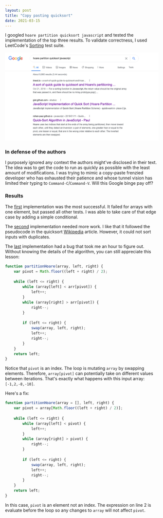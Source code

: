 ```yaml
---
layout: post
title: "Copy pasting quicksort"
date: 2021-03-15
---
```


I googled `hoare partition quicksort javascript` and tested the implementation of the top three results. To validate correctness, I used LeetCode's [Sorting](https://leetcode.com/problems/sort-an-array/) test suite.

![Quicksort Google](/assets/images/quicksort.png)

### In defense of the authors

I purposely ignored any context the authors might've disclosed in their text. The idea was to get the code to run as quickly as possible with the least amount of modifications. I was trying to mimic a copy-paste frenzied developer who has exhausted their patience and whose tunnel vision has limited their typing to `Command-C`/`Command-V`. Will this Google binge pay off?

### Results

The [first](https://itnext.io/a-sort-of-quick-guide-to-quicksort-and-hoares-partitioning-scheme-in-javascript-7792112c6d1?gi=98f309ebdbdc) implementation was the most successful. It failed for arrays with one element, but passed all other tests. I was able to take care of that edge case by adding a simple conditional.

The [second](https://gist.github.com/shuboc/46ba75900b1e8ff1b5952ee94b33bd0c) implementation needed more work. I like that it followed the pseudocode in the quicksort [Wikipedia](https://en.wikipedia.org/wiki/Quicksort#Hoare_partition_scheme) article. However, it could not sort inputs with duplicates.

The [last](https://rohan-paul.github.io/javascript/2018/01/11/Quick-Sort_Algorithm-in-JavaScript/) implementation had a bug that took me an hour to figure out. Without knowing the details of the algorithm, you can still appreciate this lesson:

```javascript
function partitionHoare(array, left, right) {
	var pivot = Math.floor((left + right) / 2);

	while (left <= right) {
		while (array[left] < arr[pivot]) {
			left++;
		}
		while (array[right] > arr[pivot]) {
			right--;
		}

		if (left <= right) {
			swap(array, left, right);
			left++;
			right--;
		}
	}
	return left;
}
```

Notice that `pivot` is an index. The loop is mutating `array` by swapping elements. Therefore, `array[pivot]` can potentially take on different values between iterations. That's exactly what happens with this input array: `[-1,2,-8,-10]`.

Here's a fix:

```javascript
function partitionHoare(array = [], left, right) {
	var pivot = array[Math.floor((left + right) / 2)];

	while (left <= right) {
		while (array[left] < pivot) {
			left++;
		}
		while (array[right] > pivot) {
			right--;
		}

		if (left <= right) {
			swap(array, left, right);
			left++;
			right--;
		}
	}
	return left;
}
```

In this case, `pivot` is an element not an index. The expression on line 2 is evaluate before the loop so any changes to `array` will not affect `pivot`.

